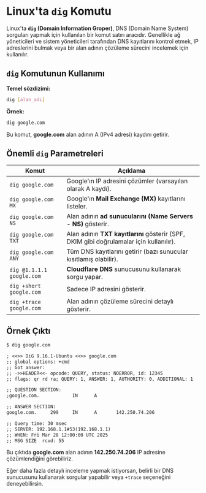 # Linux'ta `dig` Komutu

Linux'ta **`dig` (Domain Information Groper)**, DNS (Domain Name System) sorguları yapmak için kullanılan bir komut satırı aracıdır. Genellikle ağ yöneticileri ve sistem yöneticileri tarafından DNS kayıtlarını kontrol etmek, IP adreslerini bulmak veya bir alan adının çözüleme sürecini incelemek için kullanılır.  

## **`dig` Komutunun Kullanımı**
**Temel sözdizimi:**
```bash
dig [alan_adı]
```
**Örnek:**
```bash
dig google.com
```
Bu komut, **google.com** alan adının A (IPv4 adresi) kaydını getirir.

## **Önemli `dig` Parametreleri**
| Komut | Açıklama |
|--------|------------|
| `dig google.com` | Google'ın IP adresini çözümler (varsayılan olarak A kaydı). |
| `dig google.com MX` | Google'ın **Mail Exchange (MX)** kayıtlarını listeler. |
| `dig google.com NS` | Alan adının **ad sunucularını (Name Servers - NS)** gösterir. |
| `dig google.com TXT` | Alan adının **TXT kayıtlarını** gösterir (SPF, DKIM gibi doğrulamalar için kullanılır). |
| `dig google.com ANY` | Tüm DNS kayıtlarını getirir (bazı sunucular kısıtlamış olabilir). |
| `dig @1.1.1.1 google.com` | **Cloudflare DNS** sunucusunu kullanarak sorgu yapar. |
| `dig +short google.com` | Sadece IP adresini gösterir. |
| `dig +trace google.com` | Alan adının çözüleme sürecini detaylı gösterir. |

## **Örnek Çıktı**
```bash
$ dig google.com
```
```txt
; <<>> DiG 9.16.1-Ubuntu <<>> google.com
;; global options: +cmd
;; Got answer:
;; ->>HEADER<<- opcode: QUERY, status: NOERROR, id: 12345
;; flags: qr rd ra; QUERY: 1, ANSWER: 1, AUTHORITY: 0, ADDITIONAL: 1

;; QUESTION SECTION:
;google.com.            IN      A

;; ANSWER SECTION:
google.com.     299     IN      A       142.250.74.206

;; Query time: 30 msec
;; SERVER: 192.168.1.1#53(192.168.1.1)
;; WHEN: Fri Mar 28 12:00:00 UTC 2025
;; MSG SIZE  rcvd: 55
```
Bu çıktıda **google.com** alan adının **142.250.74.206** IP adresine çözümlendiğini görebiliriz.

Eğer daha fazla detaylı inceleme yapmak istiyorsan, belirli bir DNS sunucusunu kullanarak sorgular yapabilir veya `+trace` seçeneğini deneyebilirsin.

